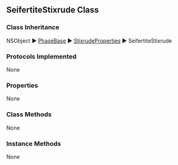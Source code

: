 ## SeifertiteStixrude Class  
### Class Inheritance  
NSObject ▶️ [PhaseBase](PhaseBase.html) ▶️  [StixrudeProperties](StixrudeProperties.md) ▶️  SeifertiteStixrude    

### Protocols Implemented  
None  

### Properties  
None  

### Class Methods  
None  

### Instance Methods  
None  
